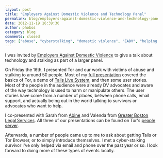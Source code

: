 ```yaml
---
layout: post
title: "Employers Against Domestic Violence and Technology Panel"
permalink: blog/employers-against-domestic-violence-and-technology-panel
date: 2012-11-19 16:39:30
author: phobos
category: blog
comments: closed
tags: ["abuse", "cyberstalking", "domestic violence", "EADV", "helping survivors", "helping victims", "stalking", "technology for good"]
---
```


I was invited by [Employers Against Domestic Violence](http://employersagainstdomesticviolence.org/) to give a talk about technology and stalking as part of a larger panel.

On Friday the 16th, I presented Tor and our work with victims of abuse and stalking to around 50 people. Most of my [full presentation](https://svn.torproject.org/svn/projects/presentations/2012-11-16-EADV-Tech-Stalking-Advice.pdf) covered the basics of Tor, a demo of [Tails Live System](https://tails.boum.org), and then some user stories. Most of the people in the audience were already DV advocates and aware of the way technology is used to harm or manipulate others. The user stories have come from a number of places, between phone calls, email support, and actually being out in the world talking to survivors or advocates who want to help.

I co-presented with Sarah from [Abine](https://www.abine.com) and Valenda from [Greater Boston Legal Services](http://gbls.org/). All three of our presentations can be found on Tor's [people server](https://people.torproject.org/~andrew/2012-11-16-EADV/).

Afterwards, a number of people came up to me to ask about getting Tails or Tor Browser, or to simply introduce themselves. I met a cyber-stalking survivor I've only helped via email and phone over the past year or so. I look forward to doing more of these types of events locally.

